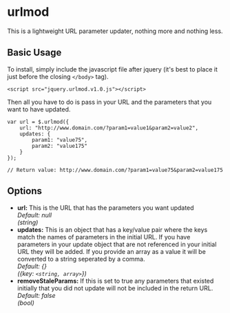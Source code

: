 urlmod
======

This is a lightweight URL parameter updater, nothing more and nothing less.

Basic Usage
-------------
To install, simply include the javascript file after jquery (it's best to place it just before the closing `</body>` tag).
	
	<script src="jquery.urlmod.v1.0.js"></script>

Then all you have to do is pass in your URL and the parameters that you want to have updated.
	
	var url = $.urlmod({
		url: "http://www.domain.com/?param1=value1&param2=value2",
		updates: {
			param1: "value75",
			param2: "value175"
		}
	});

	// Return value: http://www.domain.com/?param1=value75&param2=value175


Options
--------------------
*	**url:** This is the URL that has the parameters you want updated  	
	*Default: null*  	
	*(string)*    
*	**updates:** This is an object that has a key/value pair where the keys match the names of parameters in the initial URL. If you have parameters in your update object that are not referenced in your initial URL they will be added. If you provide an array as a value it will be converted to a string seperated by a comma.   	
	*Default: {}*   	
	*({key: `<string, array>`})*    
*   **removeStaleParams:** If this is set to true any parameters that existed initially that you did not update will not be included in the return URL.  	
	*Default: false*  	
	*(bool)*
